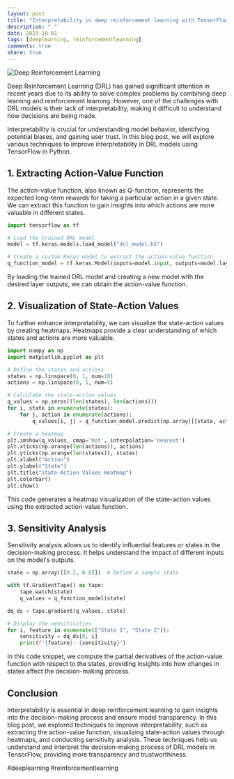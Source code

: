 ```yaml
---
layout: post
title: "Interpretability in deep reinforcement learning with TensorFlow in Python"
description: " "
date: 2023-10-01
tags: [deeplearning, reinforcementlearning]
comments: true
share: true
---
```


![Deep Reinforcement Learning](https://example.com/deep-reinforcement-learning-image.png)

Deep Reinforcement Learning (DRL) has gained significant attention in recent years due to its ability to solve complex problems by combining deep learning and reinforcement learning. However, one of the challenges with DRL models is their lack of interpretability, making it difficult to understand how decisions are being made.

Interpretability is crucial for understanding model behavior, identifying potential biases, and gaining user trust. In this blog post, we will explore various techniques to improve interpretability in DRL models using TensorFlow in Python.

## 1. Extracting Action-Value Function

The action-value function, also known as Q-function, represents the expected long-term rewards for taking a particular action in a given state. We can extract this function to gain insights into which actions are more valuable in different states.

```python
import tensorflow as tf

# Load the trained DRL model
model = tf.keras.models.load_model("drl_model.h5")

# Create a custom Keras model to extract the action-value function
q_function_model = tf.keras.Model(inputs=model.input, outputs=model.layers[-2].output)
```

By loading the trained DRL model and creating a new model with the desired layer outputs, we can obtain the action-value function.

## 2. Visualization of State-Action Values

To further enhance interpretability, we can visualize the state-action values by creating heatmaps. Heatmaps provide a clear understanding of which states and actions are more valuable.

```python
import numpy as np
import matplotlib.pyplot as plt

# Define the states and actions
states = np.linspace(0, 1, num=10)
actions = np.linspace(0, 1, num=5)

# Calculate the state-action values
q_values = np.zeros((len(states), len(actions)))
for i, state in enumerate(states):
    for j, action in enumerate(actions):
        q_values[i, j] = q_function_model.predict(np.array([[state, action]]))

# Create a heatmap
plt.imshow(q_values, cmap='hot', interpolation='nearest')
plt.xticks(np.arange(len(actions)), actions)
plt.yticks(np.arange(len(states)), states)
plt.xlabel("Action")
plt.ylabel("State")
plt.title("State-Action Values Heatmap")
plt.colorbar()
plt.show()
```

This code generates a heatmap visualization of the state-action values using the extracted action-value function.

## 3. Sensitivity Analysis

Sensitivity analysis allows us to identify influential features or states in the decision-making process. It helps understand the impact of different inputs on the model's outputs.

```python
state = np.array([[0.2, 0.8]])  # Define a sample state

with tf.GradientTape() as tape:
    tape.watch(state)
    q_values = q_function_model(state)

dq_ds = tape.gradient(q_values, state)

# Display the sensitivities
for i, feature in enumerate(["State 1", "State 2"]):
    sensitivity = dq_ds[0, i]
    print(f"{feature}: {sensitivity}")
```

In this code snippet, we compute the partial derivatives of the action-value function with respect to the states, providing insights into how changes in states affect the decision-making process.

## Conclusion

Interpretability is essential in deep reinforcement learning to gain insights into the decision-making process and ensure model transparency. In this blog post, we explored techniques to improve interpretability, such as extracting the action-value function, visualizing state-action values through heatmaps, and conducting sensitivity analysis. These techniques help us understand and interpret the decision-making process of DRL models in TensorFlow, providing more transparency and trustworthiness.

#deeplearning #reinforcementlearning